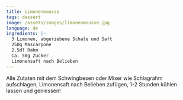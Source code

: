 ```yaml
---
title: Limonenmousse
tags: dessert
image: /assets/images/limonenmousse.jpg
language: de
ingredients: |-
  3 Limonen, abgeriebene Schale und Saft
  250g Mascarpone
  2.5dl Rahm
  Ca. 50g Zucker
  Limonensaft nach Belieben
---
```


Alle Zutaten mit dem Schwingbesen oder Mixer wie Schlagrahm aufschlagen, Limonensaft nach Belieben zufügen, 1-2 Stunden kühlen lassen und geniessen!
